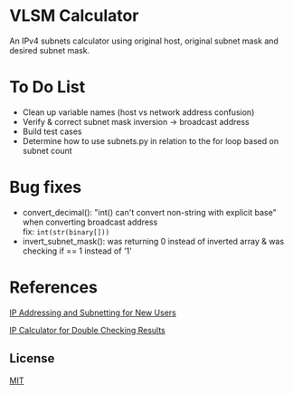 # VLSM Calculator

An IPv4 subnets calculator using original host, original subnet mask and desired subnet mask.

# To Do List
* Clean up variable names (host vs network address confusion)
* Verify & correct subnet mask inversion -> broadcast address
* Build test cases
* Determine how to use subnets.py in relation to the for loop based on subnet count

# Bug fixes
* convert_decimal(): "int() can't convert non-string with explicit base" when converting broadcast address  
fix: ```int(str(binary[]))```
* invert_subnet_mask(): was returning 0 instead of inverted array & was checking if == 1 instead of '1'

# References
[IP Addressing and Subnetting for New Users](https://www.cisco.com/c/en/us/support/docs/ip/routing-information-protocol-rip/13788-3.html) 

[IP Calculator for Double Checking Results](http://jodies.de/ipcalc)

## License
[MIT](https://choosealicense.com/licenses/mit/)
